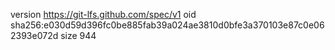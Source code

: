 version https://git-lfs.github.com/spec/v1
oid sha256:e030d59d396fc0be885fab39a024ae3810d0bfe3a370103e87c0e062393e072d
size 944
